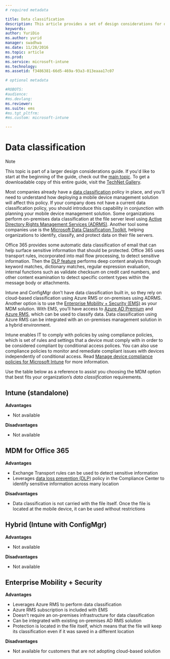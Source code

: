 ```yaml
---
# required metadata

title: Data classification
description: This article provides a set of design considerations for data classification that should be used in a mobile device management scenario.
keywords:
author: YuriDio
ms.author: yurid
manager: swadhwa
ms.date: 11/28/2016
ms.topic: article
ms.prod:
ms.service: microsoft-intune
ms.technology:
ms.assetid: f3486381-66d5-469a-93a3-013eaaa17c07

# optional metadata

#ROBOTS:
#audience:
#ms.devlang:
ms.reviewer:
ms.suite: ems
#ms.tgt_pltfrm:
#ms.custom: microsoft-intune

---
```


# Data classification

>[!NOTE]
>This topic is part of a larger design considerations guide. If you'd like to start at the beginning of the guide, check out the [main topic](mdm-design-considerations-guide.md). To get a downloadable copy of this entire guide, visit the [TechNet Gallery](https://gallery.technet.microsoft.com/Mobile-Device-Management-7d401582).

Most companies already have a [data classification](http://blogs.microsoft.com/cybertrust/2014/01/28/the-importance-of-data-classification/) policy in place, and you’ll need to understand how deploying a mobile device management solution will affect this policy. If your company does not have a current data classification policy, you should introduce this capability in conjunction with planning your mobile device management solution. Some organizations perform on-premises data classification at the file server level using [Active Directory Rights Management Services (ADRMS)](https://technet.microsoft.com/windowsserver/dd448611.aspx). Another tool some companies use is the [Microsoft Data Classification Toolkit](http://www.microsoft.com/download/details.aspx?id=27123), helping organizations to identify, classify, and protect data on their file servers.

Office 365 provides some automatic data classification of email that can help surface sensitive information that should be protected. Office 365 uses transport rules, incorporated into mail flow processing, to detect sensitive information. Then the [DLP feature](http://blogs.office.com/2013/10/28/office-365-compliance-controls-data-loss-prevention/) performs deep content analysis through keyword matches, dictionary matches, regular expression evaluation, internal functions such as validate checksum on credit card numbers, and other content examination to detect specific content types within the message body or attachments.

Intune and ConfigMgr don’t have data classification built in, so they rely on cloud-based classification using Azure RMS or on-premises using ADRMS. Another option is to use the [Enterprise Mobility + Security (EMS)](http://www.microsoft.com/server-cloud/enterprise-mobility/overview.aspx) as your MDM solution. With EMS, you’ll have access to [Azure AD Premium](https://msdn.microsoft.com/library/azure/dn532272.aspx) and [Azure RMS](https://technet.microsoft.com/library/jj585026.aspx), which can be used to classify data. Data classification using Azure RMS can be integrated with an on-premises management solution in a hybrid environment.

Intune enables IT to comply with policies by using compliance policies, which is set of rules and settings that a device must comply with in order to be considered compliant by conditional access polices. You can also use compliance policies to monitor and remediate compliant issues with devices independently of conditional access. Read [Manage device compliance policies for Microsoft Intune](/intune/deploy-use/introduction-to-device-compliance-policies-in-microsoft-intune) for more information.

Use the table below as a reference to assist you choosing the MDM option that best fits your organization’s *data classification* requirements.

## Intune (standalone)

**Advantages**

- Not available

**Disadvantages**

- Not available

## MDM for Office 365

**Advantages**

- Exchange Transport rules can be used to detect sensitive information
- Leverages [data loss prevention (DLP)](https://technet.microsoft.com/library/ms.o365.cc.DLPLandingPage.aspx) policy in the Compliance Center to identify sensitive information across many location

**Disadvantages**

- Data classification is not carried with the file itself. Once the file is located at the mobile device, it can be used without restrictions

## Hybrid (Intune with ConfigMgr)

**Advantages**

- Not available

**Disadvantages**

- Not available

## Enterprise Mobility + Security

**Advantages**

- Leverages Azure RMS to perform data classification
- Azure RMS subscription is included with EMS
- Doesn’t require an on-premises infrastructure for data classification
- Can be integrated with existing on-premises AD RMS solution
- Protection is located in the file itself, which means that the file will keep its classification even if it was saved in a different location

**Disadvantages**

- Not available for customers that are not adopting cloud-based solution

